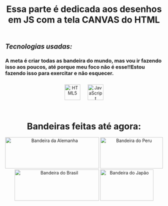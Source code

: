 <header><h1><strong>Essa parte é dedicada aos desenhos em JS com a tela CANVAS do HTML</strong></h1></header>
<h2><em>Tecnologias usadas:</em></h2>
<h3>A meta é criar todas as bandeira do mundo, mas vou ir fazendo isso aos poucos, até porque meu foco não é esse!!Estou fazendo isso para exercitar e não esquecer.</h3>
<div align = "center">
<a href="https://en.wikipedia.org/wiki/HTML5" target="_blank"><img style="margin: 10px" src="https://profilinator.rishav.dev/skills-assets/html5-original-wordmark.svg" alt="HTML5" height="50" /></a>  
<a href="https://www.javascript.com/" target="_blank"><img style="margin: 10px" src="https://profilinator.rishav.dev/skills-assets/javascript-original.svg" alt="JavaScript" height="50" /></a>  
</div>
<br>
<div align = "center">
<h1>Bandeiras feitas até agora:</h1>
<img src="https://upload.wikimedia.org/wikipedia/en/b/ba/Flag_of_Germany.svg" alt="Bandeira da Alemanha" width="300" height = "100px">
<img src="https://upload.wikimedia.org/wikipedia/commons/c/cf/Flag_of_Peru.svg" alt="Bandeira do Peru" width="200" height = "100px">
<img src="https://upload.wikimedia.org/wikipedia/en/0/05/Flag_of_Brazil.svg" alt="Bandeira do Brasil" width="270" height = "100px" />
<img src="https://upload.wikimedia.org/wikipedia/en/9/9e/Flag_of_Japan.svg" alt="Bandeira do Japão" width="170" height="100px" />



